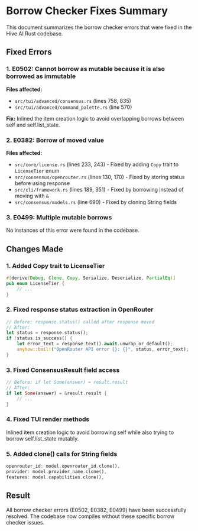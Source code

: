 # Borrow Checker Fixes Summary

This document summarizes the borrow checker errors that were fixed in the Hive AI Rust codebase.

## Fixed Errors

### 1. E0502: Cannot borrow as mutable because it is also borrowed as immutable
**Files affected:**
- `src/tui/advanced/consensus.rs` (lines 758, 835)
- `src/tui/advanced/command_palette.rs` (line 570)

**Fix:** Inlined the item creation logic to avoid overlapping borrows between self and self.list_state.

### 2. E0382: Borrow of moved value
**Files affected:**
- `src/core/license.rs` (lines 233, 243) - Fixed by adding `Copy` trait to `LicenseTier` enum
- `src/consensus/openrouter.rs` (lines 130, 170) - Fixed by storing status before using response
- `src/cli/framework.rs` (lines 189, 351) - Fixed by borrowing instead of moving with `&`
- `src/consensus/models.rs` (line 690) - Fixed by cloning String fields

### 3. E0499: Multiple mutable borrows
No instances of this error were found in the codebase.

## Changes Made

### 1. Added Copy trait to LicenseTier
```rust
#[derive(Debug, Clone, Copy, Serialize, Deserialize, PartialEq)]
pub enum LicenseTier {
    // ...
}
```

### 2. Fixed response status extraction in OpenRouter
```rust
// Before: response.status() called after response moved
// After:
let status = response.status();
if !status.is_success() {
    let error_text = response.text().await.unwrap_or_default();
    anyhow::bail!("OpenRouter API error {}: {}", status, error_text);
}
```

### 3. Fixed ConsensusResult field access
```rust
// Before: if let Some(answer) = result.result
// After:
if let Some(answer) = &result.result {
    // ...
}
```

### 4. Fixed TUI render methods
Inlined item creation logic to avoid borrowing self while also trying to borrow self.list_state mutably.

### 5. Added clone() calls for String fields
```rust
openrouter_id: model.openrouter_id.clone(),
provider: model.provider_name.clone(),
features: model.capabilities.clone(),
```

## Result

All borrow checker errors (E0502, E0382, E0499) have been successfully resolved. The codebase now compiles without these specific borrow checker issues.